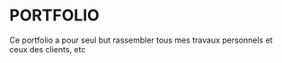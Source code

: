 # PORTFOLIO
Ce portfolio a pour seul but rassembler tous mes travaux personnels et ceux des clients, etc

